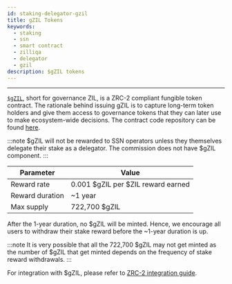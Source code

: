 ```yaml
---
id: staking-delegator-gzil
title: gZIL Tokens
keywords:
  - staking
  - ssn
  - smart contract
  - zilliqa
  - delegator
  - gzil
description: $gZIL tokens
---
```


---

[`$gZIL`](https://github.com/Zilliqa/ZIP/blob/master/zips/zip-11.md#governance-tokens-aka-gzil), short for governance ZIL, is a ZRC-2 compliant fungible token contract. The rationale behind issuing gZIL is to capture long-term token holders and give them access to governance tokens that they can later use to make ecosystem-wide decisions. The contract code repository can be found [here](https://github.com/Zilliqa/staking-contract).

:::note
$gZIL will not be rewarded to SSN operators unless they themselves delegate their stake as a delegator. The commission does not have $gZIL component.
:::

| Parameter       | Value                              |
| --------------- | ---------------------------------- |
| Reward rate     | 0.001 $gZIL per $ZIL reward earned |
| Reward duration | ~1 year                            |
| Max supply      | 722,700 $gZIL                      |

After the 1-year duration, no $gZIL will be minted. Hence, we encourage all users to withdraw their stake reward before the ~1-year duration is up.

:::note
It is very possible that all the 722,700 $gZIL may not get minted as the number of $gZIL that get minted depends on the frequency of stake reward withdrawals.
:::

For integration with $gZIL, please refer to [ZRC-2 integration guide](../../../dev-dapp/dev-keys-zrc2-wallet-support).
